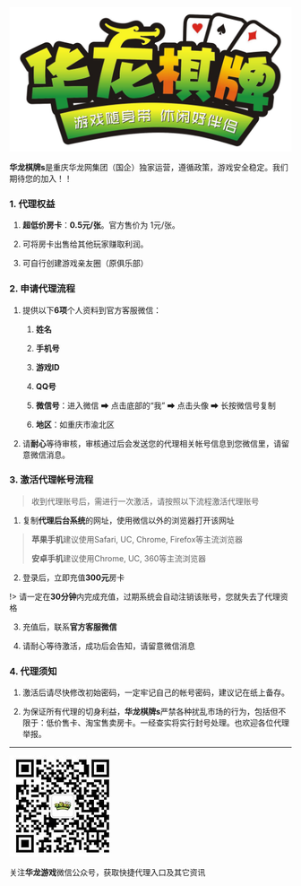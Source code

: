 ![](../img/1.jpg)

**华龙棋牌s**是重庆华龙网集团（国企）独家运营，遵循政策，游戏安全稳定。我们期待您的加入！！       

### 1. 代理权益

1. **超低价房卡**：**0.5元/张**。官方售价为 1元/张。

2. 可将房卡出售给其他玩家赚取利润。

3. 可自行创建游戏亲友圈（原俱乐部）

### 2. 申请代理流程

1. 提供以下**6项**个人资料到官方客服微信：

	1. **姓名**

	2. **手机号**

	3. **游戏ID**

	4. **QQ号**

	5. **微信号**：进入微信 ➡ 点击底部的“我” ➡ 点击头像 ➡ 长按微信号复制

	6. **地区**：如重庆市渝北区

2. 请**耐心**等待审核，审核通过后会发送您的代理相关帐号信息到您微信里，请留意微信消息。

### 3. 激活代理帐号流程

> 收到代理账号后，需进行一次激活，请按照以下流程激活代理账号

1. 复制**代理后台系统**的网址，使用微信以外的浏览器打开该网址

> **苹果手机**建议使用Safari, UC, Chrome, Firefox等主流浏览器
> 
> **安卓手机**建议使用Chrome, UC, 360等主流浏览器

2. 登录后，立即充值**300元**房卡

!> 请一定在**30分钟**内完成充值，过期系统会自动注销该账号，您就失去了代理资格

3. 充值后，联系**官方客服微信**

4. 请耐心等待激活，成功后会告知，请留意微信消息

### 4. 代理须知

1. 激活后请尽快修改初始密码，一定牢记自己的帐号密码，建议记在纸上备存。

2. 为保证所有代理的切身利益，**华龙棋牌s**严禁各种扰乱市场的行为，包括但不限于：低价售卡、淘宝售卖房卡。一经查实将实行封号处理。也欢迎各位代理举报。

---------
![-c](../img/2.jpg)

关注**华龙游戏**微信公众号，获取快捷代理入口及其它资讯

